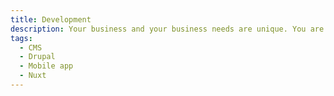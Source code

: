 ```yaml
---
title: Development
description: Your business and your business needs are unique. You are unique! We will code the application for you that meets your exact needs, without frills and with agility.
tags:
  - CMS
  - Drupal
  - Mobile app
  - Nuxt
---
```

